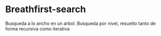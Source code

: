 # Breathfirst-search

Busqueda a lo ancho en un arbol. Busqueda por nivel, resuelto tanto de forma recursiva como iterativa
